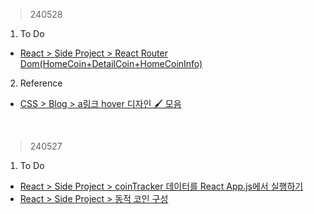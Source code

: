 > 240528
1. To Do
- [React > Side Project > React Router Dom(HomeCoin+DetailCoin+HomeCoinInfo)](https://velog.io/@irish/React-API-Project-React-Router-Dom-HomeCoin-DetailCoin-HomeCoinInfo)
2. Reference
- [CSS > Blog > a링크 hover 디자인 🖌️ 모음](https://inpa.tistory.com/entry/CSS-%F0%9F%92%8D-%EB%A7%81%ED%81%AC-hover-%EB%94%94%EC%9E%90%EC%9D%B8-%F0%9F%96%8C%EF%B8%8F-%EB%AA%A8%EC%9D%8C)
<br>


> 240527
1. To Do
- [React > Side Project > coinTracker 데이터를 React App.js에서 실행하기](https://velog.io/@irish/React-API-Project-coinTracker-data-React-App-js-do)
- [React > Side Project > 동적 코인 구성](https://velog.io/@irish/React-API-Project-Dynamic-Coins-Showing)
<br>
